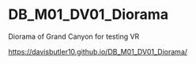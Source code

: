 # DB_M01_DV01_Diorama
Diorama of Grand Canyon for testing VR

https://davisbutler10.github.io/DB_M01_DV01_Diorama/
